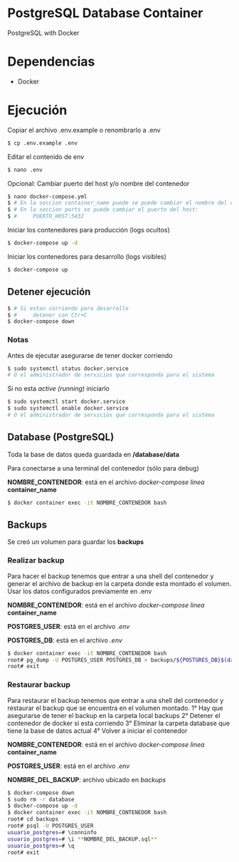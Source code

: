 # PostgreSQL Database Container

PostgreSQL with Docker

# Dependencias

- Docker

# Ejecución

Copiar el archivo .env.example o renombrarlo a .env

```bash
$ cp .env.example .env
```

Editar el contenido de env

```bash
$ nano .env
```

Opcional: Cambiar puerto del host y/o nombre del contenedor

```bash
$ nano docker-compose.yml
$ # En la seccion container_name puede se puede cambiar el nombre del contenedor
$ # En la seccion ports se puede cambiar el puerto del host:
$ # 	PUERTO_HOST:5432
```

Iniciar los contenedores para producción (logs ocultos)

```bash
$ docker-compose up -d
```

Iniciar los contenedores para desarrollo (logs visibles)

```bash
$ docker-compose up
```

## Detener ejecución

```bash
$ # Si estan corriendo para desarrollo
$ #     detener con Ctr+C
$ docker-compose down
```

### Notas

Antes de ejecutar asegurarse de tener docker corriendo

```bash
$ sudo systemctl status docker.service
# O el administrador de servicios que corresponda para el sistema
```

Si no esta _active (running)_ iniciarlo

```bash
$ sudo systemctl start docker.service
$ sudo systemctl enable docker.service
# O el administrador de servicios que corresponda para el sistema
```

## Database (PostgreSQL)

Toda la base de datos queda guardada en **/database/data**

Para conectarse a una terminal del contenedor (sólo para debug)

**NOMBRE_CONTENEDOR**: está en el archivo _docker-compose linea_ **container_name**

```bash
$ docker container exec -it NOMBRE_CONTENEDOR bash
```

## Backups

Se creó un volumen para guardar los **backups**

### Realizar backup

Para hacer el backup tenemos que entrar a una shell del contenedor y generar el archivo de backup en la carpeta donde esta montado el volumen.
Usar los datos configurados previamente en .env

**NOMBRE_CONTENEDOR**: está en el archivo _docker-compose linea_ **container_name**

**POSTGRES_USER**: está en el archivo _.env_

**POSTGRES_DB**: está en el archivo _.env_

```bash
$ docker container exec -it NOMBRE_CONTENEDOR bash
root# pg_dump -U POSTGRES_USER POSTGRES_DB > backups/${POSTGRES_DB}$(date "+%Y%m%d-%H:%M").sql
root# exit
```

### Restaurar backup

Para restaurar el backup tenemos que entrar a una shell del contenedor y restaurar el backup que se encuentra en el volumen montado.
1° Hay que asegurarse de tener el backup en la carpeta local backups
2° Detener el contenedor de docker si esta corriendo
3° Eliminar la carpeta database que tiene la base de datos actual
4° Volver a iniciar el contenedor

**NOMBRE_CONTENEDOR**: está en el archivo _docker-compose linea_ **container_name**

**POSTGRES_USER**: está en el archivo _.env_

**NOMBRE_DEL_BACKUP**: archivo ubicado en _backups_

```bash
$ docker-compose down
$ sudo rm -r database
$ docker-compose up -d
$ docker container exec -it NOMBRE_CONTENEDOR bash
root# cd backups
root# psql -U POSTGRES_USER
usuario_postgres=# \conninfo
usuario_postgres=# \i **NOMBRE_DEL_BACKUP.sql**
usuario_postgres=# \q
root# exit
```
